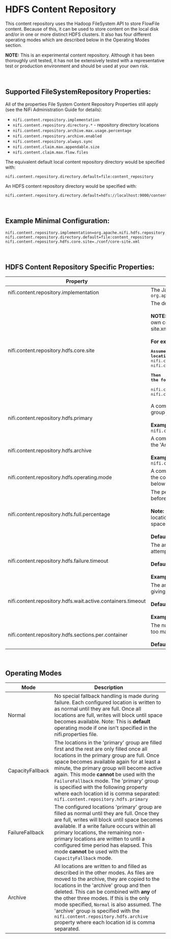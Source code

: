 HDFS Content Repository
===================================

This content repository uses the Hadoop FileSystem API to store FlowFile content. Because of this, it can be used to store content on the local disk and/or in one or more distinct HDFS clusters. It also has four different operating modes which are described below in the Operating Modes section.

**NOTE:** This is an experimental content repository. Although it has been thoroughly unit tested, it has not be extensively tested with a representative test or production environment and should be used at your own risk.


<br/>

Supported FileSystemRepository Properties:
----------------------------------------------

All of the properties File System Content Repository Properties still apply (see the NiFi Administration Guide for details):

- `nifi.content.repository.implementation`
- `nifi.content.repository.directory.*` - repository directory locations
- `nifi.content.repository.archive.max.usage.percentage`
- `nifi.content.repository.archive.enabled`
- `nifi.content.repository.always.sync`
- `nifi.content.claim.max.appendable.size`
- `nifi.content.claim.max.flow.files`

The equivalent default local content repository directory would be specified with:

    nifi.content.repository.directory.default=file:content_repository

An HDFS content repository directory would be specified with:

    nifi.content.repository.directory.default=hdfs://localhost:9000/content_repository


<br/>

Example Minimal Configuration:
----------------------------------------------

    nifi.content.repository.implementation=org.apache.nifi.hdfs.repository.HdfsContentRepository
    nifi.content.repository.directory.default=file:content_repository
    nifi.content.repository.hdfs.core.site=./conf/core-site.xml


<br/>

HDFS Content Repository Specific Properties:
--------------------------------------------------

| Property | Description |
|----------|-------------|
| nifi.content.repository.implementation | The Java class name of the content repository. It must be: <br/> `org.apache.nifi.hdfs.repository.HdfsContentRepository` |
| nifi.content.repository.hdfs.core.site | The default Hadoop core-site.xml file to configure file systems with. <br/><br/>**NOTE:** This isn't actually required as long as each location specifies its own core-site.xml, however each directory is required to have a core-site.xml defined either with this property, or as described below. <br/><br/>**For example:**<br/><pre>**Assume the following two locations:**<br/>nifi.content.repository.directory.default1=uri://path/to/dir1</br>nifi.content.repository.directory.default2=uri://path/to/dir2<br/><br/>**Then the following two properties may also be provided:** <br/>nifi.content.repository.hdfs.core.site.default1=/path/to/core-site-1.xml<br/>nifi.content.repository.hdfs.core.site.default2=/path/to/core-site-2.xml</pre>|
| nifi.content.repository.hdfs.primary | A comma separated list of location names to treat as the primary storage group for the `CapacityFallback` and `FailureFallback` operating modes. <br/><br/>**Example:** <br/> `nifi.content.repository.hdfs.primary=disk1,disk2,disk3` |
| nifi.content.repository.hdfs.archive | A comma separated list of location names to store archived content in. See the 'Archive' operating mode below. <br/><br/>**Example:**<br/> `nifi.content.repository.hdfs.archive=archive1,archive2,archive3` |
| nifi.content.repository.hdfs.operating.mode | A comma separated list of operating modes that governs the behavior of the content repository. **Default:** `Normal`. See the 'Operating Modes' section below for possible values. |
| nifi.content.repository.hdfs.full.percentage | The percentage (`##%`) of a location's capacity that must be occupied before treating the location as 'full'. <br/><br/>**Note:** Once a location is full, all writes will stop for that location. If all locations are full and there is no fallback, claim creation will stop until space becomes available. <br/><br/>**Default:** `95%` |
| nifi.content.repository.hdfs.failure.timeout | The amount of time to wait when a failure occurs for a location before attempting to use that location again for writing. <br/><br/>**Default:** *disabled*. <br/><br/>**Example:** `1 minute` |
| nifi.content.repository.hdfs.wait.active.containers.timeout | The amount of time to wait for an active location to be available before giving up and throwing an exception. <br/><br/>**Default:** *indefinite*. <br/><br/>**Example:** `5 minutes` |
| nifi.content.repository.hdfs.sections.per.container | The number of subdirectories per location. This is primarily used to avoid too many content claim files within a single directory. <br/><br/>**Default:** `1024` |

<br/>

Operating Modes
----------------

| Mode | Description |
|------|-------------|
| Normal | No special fallback handling is made during failure. Each configured location is written to as normal until they are full. Once all locations are full, writes will block until space becomes available. Note: This is **default** operating mode if one isn't specified in the nifi.properties file. |
| CapacityFallback | The locations in the 'primary' group are filled first and the rest are only filled once all locations in the primary group are full. Once space becomes available again for at least a minute, the primary group will become active again. This mode **cannot** be used with the `FailureFallback` mode. The 'primary' group is specified with the following property where each location id is comma separated: `nifi.content.repository.hdfs.primary` |
| FailureFallback | The configured locations 'primary' group are filled as normal until they are full. Once they are full, writes will block until space becomes available. If a write failure occurs within all primary locations, the remaining non-primary locations are written to until a configured time period has elapsed. This mode **cannot** be used with the `CapacityFallback` mode. |
| Archive | All locations are written to and filled as described in the other modes. As files are moved to the archive, they are copied to the locations in the 'archive' group and then deleted. This can be combined with **any** of the other three modes. If this is the only mode specified, `Normal` is also assumed. The 'archive' group is specified with the `nifi.content.repository.hdfs.archive` property where each location id is comma separated. |
